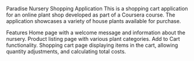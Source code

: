 Paradise Nursery Shopping Application
This is a shopping cart application for an online plant shop developed as part of a Coursera course. The application showcases a variety of house plants available for purchase.

Features
Home page with a welcome message and information about the nursery.
Product listing page with various plant categories.
Add to Cart functionality.
Shopping cart page displaying items in the cart, allowing quantity adjustments, and calculating total costs.

